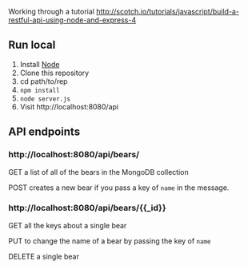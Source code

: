 Working through a tutorial http://scotch.io/tutorials/javascript/build-a-restful-api-using-node-and-express-4

## Run local

1. Install [Node](http://nodejs.org/)
2. Clone this repository
3. cd path/to/rep
4. `npm install`
5. `node server.js`
6. Visit http://localhost:8080/api

## API endpoints

### http://localhost:8080/api/bears/

GET a list of all of the bears in the MongoDB collection

POST creates a new bear if you pass a key of `name` in the message. 

### http://localhost:8080/api/bears/{{_id}}

GET all the keys about a single bear

PUT to change the name of a bear by passing the key of `name`

DELETE a single bear

